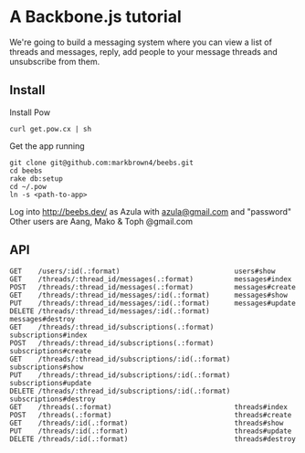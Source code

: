 # A Backbone.js tutorial
We're going to build a messaging system where you can view a list of threads and messages, reply, add people to your message threads and unsubscribe from them.

## Install
Install Pow

    curl get.pow.cx | sh

Get the app running

    git clone git@github.com:markbrown4/beebs.git
    cd beebs
    rake db:setup
    cd ~/.pow
    ln -s <path-to-app>

Log into http://beebs.dev/ as Azula with azula@gmail.com and "password"
Other users are Aang, Mako & Toph @gmail.com

## API
    GET    /users/:id(.:format)                            users#show
    GET    /threads/:thread_id/messages(.:format)          messages#index
    POST   /threads/:thread_id/messages(.:format)          messages#create
    GET    /threads/:thread_id/messages/:id(.:format)      messages#show
    PUT    /threads/:thread_id/messages/:id(.:format)      messages#update
    DELETE /threads/:thread_id/messages/:id(.:format)      messages#destroy
    GET    /threads/:thread_id/subscriptions(.:format)     subscriptions#index
    POST   /threads/:thread_id/subscriptions(.:format)     subscriptions#create
    GET    /threads/:thread_id/subscriptions/:id(.:format) subscriptions#show
    PUT    /threads/:thread_id/subscriptions/:id(.:format) subscriptions#update
    DELETE /threads/:thread_id/subscriptions/:id(.:format) subscriptions#destroy
    GET    /threads(.:format)                              threads#index
    POST   /threads(.:format)                              threads#create
    GET    /threads/:id(.:format)                          threads#show
    PUT    /threads/:id(.:format)                          threads#update
    DELETE /threads/:id(.:format)                          threads#destroy

